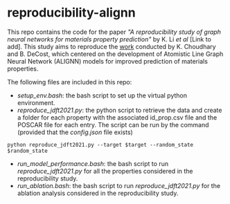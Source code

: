 # reproducibility-alignn

This repo contains the code for the paper *"A reproducibility study of graph neural networks for materials property prediction"* by K. Li *et al* [Link to add]. This study aims to reproduce the [work](https://www.nature.com/articles/s41524-021-00650-1) conducted by K. Choudhary and B. DeCost, which centered on the development of Atomistic Line Graph Neural Network (ALIGNN) models for improved prediction of materials properties.

The following files are included in this repo:
- *setup_env.bash*: the bash script to set up the virtual python environment.
- *reproduce_jdft2021.py*: the python script to retrieve the data and create a folder for each property with the associated id_prop.csv file and the POSCAR file for each entry. The script can be run by the command (provided that the *config.json* file exists)
```
python reproduce_jdft2021.py --target $target --random_state $random_state
```
- *run_model_performance.bash*: the bash script to run *reproduce_jdft2021.py* for all the properties considered in the reproducibility study.
- *run_ablation.bash*: the bash script to run *reproduce_jdft2021.py* for the ablation analysis considered in the reproducibility study.
